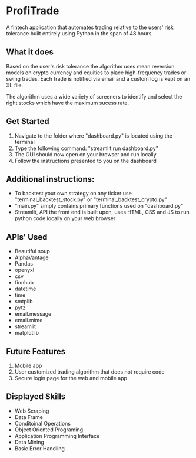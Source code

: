 # ProfiTrade
A fintech application that automates trading relative to the users' risk tolerance built entirely using Python in the span of 48 hours.

## What it does
Based on the user's risk tolerance the algorithm uses mean reversion models on crypto currency and equities to place high-frequency trades or swing trades. Each trade is notified via email and a custom log is kept on an XL file.

The algorithm uses a wide variety of screeners to identify and select the right stocks which have the maximum sucess rate.

## Get Started
1. Navigate to the folder where "dashboard.py" is located using the terminal
2. Type the following command: "streamlit run dashboard.py"
3. The GUI should now open on your browser and run locally
4. Follow the instructions presented to you on the dashboard

## Additional instructions:
* To backtest your own strategy on any ticker use "terminal_backtest_stock.py" or "terminal_backtest_crypto.py"
* "main.py" simply contains primary functions used on "dashboard.py"
* Streamlit, API the front end is built upon, uses HTML, CSS and JS to run python code locally on your web browser

## APIs' Used
* Beautiful soup
* AlphaVantage
* Pandas
* openyxl
* csv
* finnhub
* datetime
* time
* smtplib
* pytz
* email.message
* email.mime
* streamlit
* matplotlib

## Future Features
1. Mobile app
2. User customized trading algorithm that does not require code
3. Secure login page for the web and mobile app

## Displayed Skills
* Web Scraping
* Data Frame
* Conditoinal Operations
* Object Oriented Programing
* Application Programming Interface
* Data Mining
* Basic Error Handling

